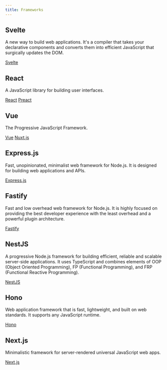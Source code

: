 ```yaml
---
title: Frameworks
---
```


## Svelte

A new way to build web applications. It's a compiler that takes your declarative components and converts them into efficient JavaScript that surgically updates the DOM.

[Svelte](https://github.com/sveltejs/svelte)

## React

A JavaScript library for building user interfaces.

[React](https://reactjs.org/) [Preact](https://preactjs.com/)

## Vue

The Progressive JavaScript Framework.

[Vue](https://vuejs.org/) [Nuxt.js](https://nuxtjs.org/)

## Express.js

Fast, unopinionated, minimalist web framework for Node.js. It is designed for building web applications and APIs.

[Express.js](https://expressjs.com/)

## Fastify

Fast and low overhead web framework for Node.js. It is highly focused on providing the
best developer experience with the least overhead and a powerful plugin architecture.

[Fastify](https://www.fastify.io/)

## NestJS

A progressive Node.js framework for building efficient, reliable and scalable server-side applications.
It uses TypeScript and combines elements of OOP (Object Oriented Programming), FP (Functional Programming),
and FRP (Functional Reactive Programming).

[NestJS](https://nestjs.com/)

## Hono

Web application framework that is fast, lightweight, and built on web standards. It supports any JavaScript runtime.

[Hono](https://hono.dev/)

## Next.js

Minimalistic framework for server-rendered universal JavaScript web apps.

[Next.js](https://nextjs.org/)
